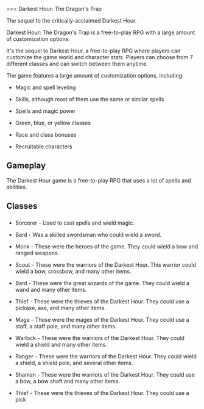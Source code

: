 
===
Darkest Hour: The Dragon's Trap

The sequel to the critically-acclaimed Darkest Hour.

Darkest Hour: The Dragon's Trap is a free-to-play RPG with a large amount of customization options.

It's the sequel to Darkest Hour, a free-to-play RPG where players can customize the game world and character stats. Players can choose from 7 different classes and can switch between them anytime.

The game features a large amount of customization options, including:

*   Magic and spell leveling

*   Skills, although most of them use the same or similar spells

*   Spells and magic power

*   Green, blue, or yellow classes

*   Race and class bonuses

*   Recruitable characters

## Gameplay

The Darkest Hour game is a free-to-play RPG that uses a lot of spells and abilities.



## Classes

###   

*   Sorcerer - Used to cast spells and wield magic.

*   Bard - Was a skilled swordsman who could wield a sword.

*   Monk - These were the heroes of the game. They could wield a bow and ranged weapons.

*   Scout - These were the warriors of the Darkest Hour. This warrior could wield a bow, crossbow, and many other items.

*   Bard - These were the great wizards of the game. They could wield a wand and many other items.

*   Thief - These were the thieves of the Darkest Hour. They could use a pickaxe, axe, and many other items.

*   Mage - These were the mages of the Darkest Hour. They could use a staff, a staff pole, and many other items.

*   Warlock - These were the warriors of the Darkest Hour. They could wield a shield and many other items.

*   Ranger - These were the warriors of the Darkest Hour. They could wield a shield, a shield pole, and several other items.

*   Shaman - These were the warriors of the Darkest Hour. They could use a bow, a bow shaft and many other items.

*   Thief - These were the thieves of the Darkest Hour. They could use a pick
